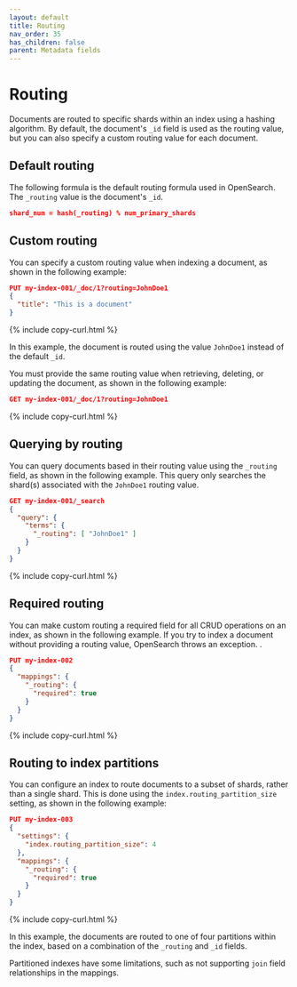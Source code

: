 ```yaml
---
layout: default
title: Routing
nav_order: 35
has_children: false
parent: Metadata fields
---
```


# Routing

Documents are routed to specific shards within an index using a hashing algorithm. By default, the document's `_id` field is used as the routing value, but you can also specify a custom routing value for each document.

## Default routing

The following formula is the default routing formula used in OpenSearch. The `_routing` value is the document's `_id`. 

```json
shard_num = hash(_routing) % num_primary_shards
```

## Custom routing

You can specify a custom routing value when indexing a document, as shown in the following example: 

```json
PUT my-index-001/_doc/1?routing=JohnDoe1
{
  "title": "This is a document"
}
```
{% include copy-curl.html %}

In this example, the document is routed using the value `JohnDoe1` instead of the default `_id`.

You must provide the same routing value when retrieving, deleting, or updating the document, as shown in the following example:

```json
GET my-index-001/_doc/1?routing=JohnDoe1
```
{% include copy-curl.html %}

## Querying by routing

You can query documents based in their routing value using the `_routing` field, as shown in the following example. This query only searches the shard(s) associated with the `JohnDoe1` routing value.

```json
GET my-index-001/_search
{
  "query": {
    "terms": {
      "_routing": [ "JohnDoe1" ]
    }
  }
}
```
{% include copy-curl.html %}

## Required routing

You can make custom routing a required field for all CRUD operations on an index, as shown in the following example. If you try to index a document without providing a routing value, OpenSearch throws an exception.
.

```json
PUT my-index-002
{
  "mappings": {
    "_routing": {
      "required": true
    }
  }
}
```
{% include copy-curl.html %}

## Routing to index partitions

You can configure an index to route documents to a subset of shards, rather than a single shard. This is done using the `index.routing_partition_size` setting, as shown in the following example: 

```json
PUT my-index-003
{
  "settings": {
    "index.routing_partition_size": 4
  },
  "mappings": {
    "_routing": {
      "required": true
    }
  }
}
```
{% include copy-curl.html %}

In this example, the documents are routed to one of four partitions within the index, based on a combination of the `_routing` and `_id` fields.

Partitioned indexes have some limitations, such as not supporting `join` field relationships in the mappings.
